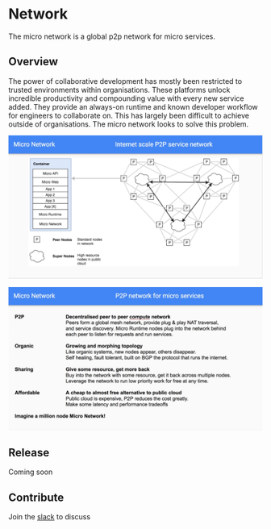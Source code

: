 # Network

The micro network is a global p2p network for micro services.

## Overview

The power of collaborative development has mostly been restricted to trusted environments within organisations. 
These platforms unlock incredible productivity and compounding value with every new service added. They provide 
an always-on runtime and known developer workflow for engineers to collaborate on. This has largely been 
difficult to achieve outside of organisations. The micro network looks to solve this problem.

![Architecture](images/arch.jpg)

![Architecture](images/arch2.jpg)

## Release

Coming soon

## Contribute

Join the [slack](https://micro.mu/slack/) to discuss
